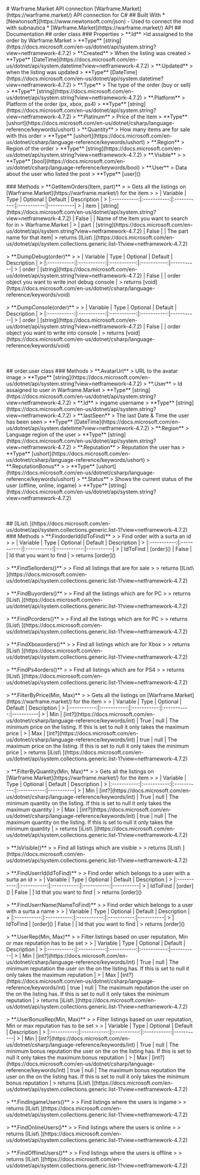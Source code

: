 ﻿<p>
    # Warframe.Market API connection [Warframe.Market](https://warframe.market/) API connection for C# ## Built With * [Newtonsoft](https://www.newtonsoft.com/json) - Used to connect the mod with subnautica * [Warframe.Market](https://warframe.market/) API ## Documentation ## order class ### Properties &gt; **.Id** &gt;Id assaigned to the order by Warframe.Market &gt; **Type** [string](https://docs.microsoft.com/en-us/dotnet/api/system.string?view=netframework-4.7.2) &gt; **.Created** &gt; When the listing was created &gt; **Type** [DateTime](https://docs.microsoft.com/en-us/dotnet/api/system.datetime?view=netframework-4.7.2) &gt; **.Updated** &gt; when the listing was updated &gt; **Type** [DateTime](https://docs.microsoft.com/en-us/dotnet/api/system.datetime?view=netframework-4.7.2) &gt; **.Type** &gt; The type of the order (buy or sell) &gt; **Type** [string](https://docs.microsoft.com/en-us/dotnet/api/system.string?view=netframework-4.7.2) &gt; **.Platform** &gt; Platform of the order (px, xbox, ps4) &gt; **Type** 
    [string](https://docs.microsoft.com/en-us/dotnet/api/system.string?view=netframework-4.7.2) &gt; **.Platinum** &gt; Price of the item &gt; **Type** [ushort](https://docs.microsoft.com/en-us/dotnet/csharp/language-reference/keywords/ushort) &gt; **.Quantity** &gt; How many items are for sale with this order &gt; **Type** [ushort](https://docs.microsoft.com/en-us/dotnet/csharp/language-reference/keywords/ushort) &gt; **.Region** &gt; Region of the order &gt; **Type** [string](https://docs.microsoft.com/en-us/dotnet/api/system.string?view=netframework-4.7.2) &gt; **.Visible** &gt; &gt; **Type** [bool](https://docs.microsoft.com/en-us/dotnet/csharp/language-reference/keywords/bool) &gt; **.User** &gt; Data about the user who listed the post &gt; **Type** [user]()
    <br />
    <br />
    ### Methods &gt; **.GetItemOrders(Item, part)** &gt; &gt; Gets all the listings on [Warframe.Market](https://warframe.market/) for the item &gt; &gt; | Variable | Type | Optional | Default | Description | &gt; |:-----------:|:-----------:|:-----------:|:-----------:|-----------| &gt; | item | [string](https://docs.microsoft.com/en-us/dotnet/api/system.string?view=netframework-4.7.2) | False | | Name of the Item you want to search for in &gt; Warframe.Market | &gt; | part | [string](https://docs.microsoft.com/en-us/dotnet/api/system.string?view=netframework-4.7.2) | False | | The part name for that item| &gt; returns [IList\<order> ](https://docs.microsoft.com/en-us/dotnet/api/system.collections.generic.list-1?view=netframework-4.7.2)
    <br />
    <br />
    &gt; **.DumpDebug(order)** &gt; &gt; | Variable | Type | Optional | Default | Description | &gt; |:-----------:|:-----------:|:-----------:|:-----------:|-----------| &gt; | order | [string](https://docs.microsoft.com/en-us/dotnet/api/system.string?view=netframework-4.7.2) | False | | order object you want to write inot debug console | &gt; returns [void](https://docs.microsoft.com/en-us/dotnet/csharp/language-reference/keywords/void)
    <br />
    <br />
    &gt; **.DumpConsole(order)** &gt; &gt; | Variable | Type | Optional | Default | Description | &gt; |:-----------:|:-----------:|:-----------:|:-----------:|-----------| &gt; | order | [string](https://docs.microsoft.com/en-us/dotnet/api/system.string?view=netframework-4.7.2) | False | | order object you want to write into console | &gt; returns [void](https://docs.microsoft.com/en-us/dotnet/csharp/language-reference/keywords/void)
    <br />
    <br />
    <br />
    <br />
    ## order.user class ### Methods &gt; **.AvatarUrl** &gt; URL to the avatar image &gt; **Type** [string](https://docs.microsoft.com/en-us/dotnet/api/system.string?view=netframework-4.7.2) &gt; **.User** &gt; Id assaigned to user in Warframe.Market &gt; **Type** [string](https://docs.microsoft.com/en-us/dotnet/api/system.string?view=netframework-4.7.2) &gt; **.Id** &gt; ingame username &gt; **Type** [string](https://docs.microsoft.com/en-us/dotnet/api/system.string?view=netframework-4.7.2) &gt; **.lastSeen** &gt; The last Date &amp; Time the user has been seen &gt; **Type** [DateTime](https://docs.microsoft.com/en-us/dotnet/api/system.datetime?view=netframework-4.7.2) &gt; **.Region** &gt; Language region of the user &gt; **Type** [string](https://docs.microsoft.com/en-us/dotnet/api/system.string?view=netframework-4.7.2) &gt; **.Reputation** &gt; Reputation the user has &gt; **Type** [ushort](https://docs.microsoft.com/en-us/dotnet/csharp/language-reference/keywords/ushort) &gt; **.ReputationBonus** &gt; &gt; **Type** 
    [ushort](https://docs.microsoft.com/en-us/dotnet/csharp/language-reference/keywords/ushort) &gt; **.Status** &gt; Shows the current status of the user (offline, online, ingame) &gt; **Type** [string](https://docs.microsoft.com/en-us/dotnet/api/system.string?view=netframework-4.7.2)
    <br />
    <br />
    <br />
    <br />
    ## [IList\<order> ](https://docs.microsoft.com/en-us/dotnet/api/system.collections.generic.list-1?view=netframework-4.7.2) ### Methods &gt; **.FindorderId(IdToFind)** &gt; &gt; Find order with a surta an id &gt; &gt; | Variable | Type | Optional | Default | Description | &gt; |:-----------:|:-----------:|:-----------:|:-----------:|-----------| &gt; | IdToFind | [order]() | False | | Id that you want to find | &gt; returns [order]()
    <br />
    <br />
    &gt; **.FindSellorders()** &gt; &gt; Find all listings that are for sale &gt; &gt; returns [IList\<order> ](https://docs.microsoft.com/en-us/dotnet/api/system.collections.generic.list-1?view=netframework-4.7.2)
    <br />
    <br />
    &gt; **.FindBuyorders()** &gt; &gt; Find all the listings which are for PC &gt; &gt; returns [IList\<order> ](https://docs.microsoft.com/en-us/dotnet/api/system.collections.generic.list-1?view=netframework-4.7.2)
    <br />
    <br />
    &gt; **.FindPcorders()** &gt; &gt; Find all the listings which are for PC &gt; &gt; returns [IList\<order> ](https://docs.microsoft.com/en-us/dotnet/api/system.collections.generic.list-1?view=netframework-4.7.2)
    <br />
    <br />
    &gt; **.FindXboxorders()** &gt; &gt; Find all listings which are for Xbox &gt; &gt; returns [IList\<order> ](https://docs.microsoft.com/en-us/dotnet/api/system.collections.generic.list-1?view=netframework-4.7.2)
    <br />
    <br />
    &gt; **.FindPs4orders()** &gt; &gt; Find all listings which are for PS4 &gt; &gt; returns [IList\<order> ](https://docs.microsoft.com/en-us/dotnet/api/system.collections.generic.list-1?view=netframework-4.7.2)
    <br />
    <br />
    &gt; **.FilterByPrice(Min, Max)** &gt; &gt; Gets all the listings on [Warframe.Market](https://warframe.market/) for the item &gt; &gt; | Variable | Type | Optional | Default | Description | &gt; |:-----------:|:-----------:|:-----------:|:-----------:|-----------| &gt; | Min | [int?](https://docs.microsoft.com/en-us/dotnet/csharp/language-reference/keywords/int) | True | null | The minimum price on the listing. If this is set to null it only takes the maximum price | &gt; | Max | [int?](https://docs.microsoft.com/en-us/dotnet/csharp/language-reference/keywords/int) | true | null | The maximum price on the listing. If this is set to null it only takes the minimum price | &gt; returns [iList\<order> ](https://docs.microsoft.com/en-us/dotnet/api/system.collections.generic.list-1?view=netframework-4.7.2)
    <br />
    <br />
    &gt; **.FilterByQuantity(Min, Max)** &gt; &gt; Gets all the listings on [Warframe.Market](https://warframe.market/) for the item &gt; &gt; | Variable | Type | Optional | Default | Description | &gt; |:-----------:|:-----------:|:-----------:|:-----------:|-----------| &gt; | Min | [int?](https://docs.microsoft.com/en-us/dotnet/csharp/language-reference/keywords/int) | True | null | The minimum quantity on the listing. If this is set to null it only takes the maximum quantity | &gt; | Max | [int?](https://docs.microsoft.com/en-us/dotnet/csharp/language-reference/keywords/int) | true | null | The maximum quantity on the listing. If this is set to null it only takes the minimum quantity | &gt; returns [iList\<order> ](https://docs.microsoft.com/en-us/dotnet/api/system.collections.generic.list-1?view=netframework-4.7.2)
    <br />
    <br />
    &gt; **.IsVisible()** &gt; &gt; Find all listings which are visible &gt; &gt; returns [IList\<order> ](https://docs.microsoft.com/en-us/dotnet/api/system.collections.generic.list-1?view=netframework-4.7.2)
    <br />
    <br />
    &gt; **.FindUserrId(IdToFind)** &gt; &gt; Find order which belongs to a user with a surta an id &gt; &gt; | Variable | Type | Optional | Default | Description | &gt; |:-----------:|:-----------:|:-----------:|:-----------:|-----------| &gt; | IdToFind | [order]() | False | | Id that you want to find | &gt; returns [order]()
    <br />
    <br />
    &gt; **.FindUserrName(NameToFind)** &gt; &gt; Find order which belongs to a user with a surta a name &gt; &gt; | Variable | Type | Optional | Default | Description | &gt; |:-----------:|:-----------:|:-----------:|:-----------:|-----------| &gt; | IdToFind | [order]() | False | | Id that you want to find | &gt; returns [order]()
    <br />
    <br />
    &gt; **.UserRep(Min, Max)** &gt; &gt; Filter listings based on user reputation, Min or max reputation has to be set &gt; &gt; | Variable | Type | Optional | Default | Description | &gt; |:-----------:|:-----------:|:-----------:|:-----------:|-----------| &gt; | Min | [int?](https://docs.microsoft.com/en-us/dotnet/csharp/language-reference/keywords/int) | True | null | The minimum reputation the user on the on the listing has. If this is set to null it only takes the maximum reputation | &gt; | Max | [int?](https://docs.microsoft.com/en-us/dotnet/csharp/language-reference/keywords/int) | true | null | The maximum reputation the user on the on the listing has. If this is set to null it only takes the minimum reputation | &gt; returns [iList\<order> ](https://docs.microsoft.com/en-us/dotnet/api/system.collections.generic.list-1?view=netframework-4.7.2)
    <br />
    <br />
    &gt; **.UserBonusRep(Min, Max)** &gt; &gt; Filter listings based on user reputation, Min or max reputation has to be set &gt; &gt; | Variable | Type | Optional | Default | Description | &gt; |:-----------:|:-----------:|:-----------:|:-----------:|-----------| &gt; | Min | [int?](https://docs.microsoft.com/en-us/dotnet/csharp/language-reference/keywords/int) | True | null | The minimum bonus reputation the user on the on the listing has. If this is set to null it only takes the maximum bonus reputation | &gt; | Max | [int?](https://docs.microsoft.com/en-us/dotnet/csharp/language-reference/keywords/int) | true | null | The maximum bonus reputation the user on the on the listing has. If this is set to null it only takes the minimum bonus reputation | &gt; returns [iList\<order> ](https://docs.microsoft.com/en-us/dotnet/api/system.collections.generic.list-1?view=netframework-4.7.2)
    <br />
    <br />
    &gt; **.FindIngameUsers()** &gt; &gt; Find listings where the users is ingame &gt; &gt; returns [IList\<order> ](https://docs.microsoft.com/en-us/dotnet/api/system.collections.generic.list-1?view=netframework-4.7.2)
    <br />
    <br />
    &gt; **.FindOnlineUsers()** &gt; &gt; Find listings where the users is online &gt; &gt; returns [IList\<order> ](https://docs.microsoft.com/en-us/dotnet/api/system.collections.generic.list-1?view=netframework-4.7.2)
    <br />
    <br />
    &gt; **.FindOfflineUsers()** &gt; &gt; Find listings where the users is offline &gt; &gt; returns [IList\<order> ](https://docs.microsoft.com/en-us/dotnet/api/system.collections.generic.list-1?view=netframework-4.7.2)</p>
